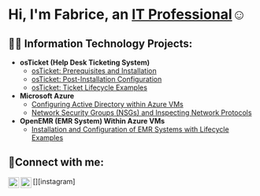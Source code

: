 <h1>Hi, I'm Fabrice, an <a href=https://www.linkedin.com/in/fabrice-francois-38ba30313/>IT Professional</a>☺</h1>

<h2>👨‍💻 Information Technology Projects:</h2>

- <b>osTicket (Help Desk Ticketing System)</b>
  - [osTicket: Prerequisites and Installation](https://github.com/christofhunte/osticket-prereqs)
  - [osTicket: Post-Installation Configuration](https://github.com/christofhunte/post-install-config)
  - [osTicket: Ticket Lifecycle Examples](https://github.com/christofhunte/ticket-lifecycle)
- <b>Microsoft Azure</b>
  - [Configuring Active Directory within Azure VMs](https://github.com/christofhunte/configure-ad)
  - [Network Security Groups (NSGs) and Inspecting Network Protocols](https://github.com/christofhunte/azure-network-protocols)
- <b>OpenEMR (EMR System) Within Azure VMs</b>
  - [Installation and Configuration of EMR Systems with Lifecycle Examples](https://github.com/christofhunte/openemr-install-config-lifecycle)

<h2>🤳Connect with me:</h2>

[<img align="left" alt="Christof | LinkedIn" width="22px" src="https://cdn.jsdelivr.net/npm/simple-icons@v3/icons/linkedin.svg" />][linkedin]
[<img align="left" alt="Christof | Instagram" width="22px" src="https://cdn.jsdelivr.net/npm/simple-icons@v3/icons/instagram.svg" />][instagram]

[linkedin]: [https://www.linkedin.com/feed/](https://www.linkedin.com/in/fabrice-francois-38ba30313/)
